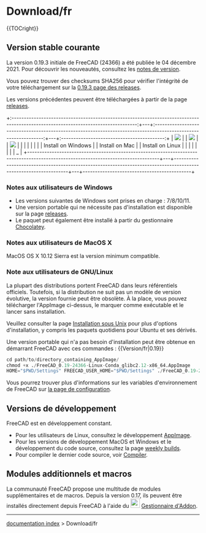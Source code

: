 # Download/fr
{{TOCright}}

## Version stable courante 

La version 0.19.3 initiale de FreeCAD (24366) a été publiée le 04 décembre 2021. Pour découvrir les nouveautés, consultez les [notes de version](Release_notes_0.19/fr.md).

Vous pouvez trouver des checksums SHA256 pour vérifier l\'intégrité de votre téléchargement sur la [0.19.3 page des releases](https://github.com/FreeCAD/FreeCAD/releases/tag/0.19.3).

Les versions précédentes peuvent être téléchargées à partir de la page [releases](https://github.com/FreeCAD/FreeCAD/releases).

+:---------------------------------------------------------------------------------------------------------------------------------:+---+:---------------------------------------------------------------------------------------------------------------:+---+:------------------------------------------:+
| ![](images/Windows.png )                                                                                                    |   | ![](images/Mac.png )                                                                                          |   | ![](images/AppImage-logo.png ) |
|                                                                                                                                   |   |                                                                                                                 |   |                                            |
| Install on Windows                                                                                                                |   | Install on Mac                                                                                                  |   | Install on Linux                           |
|                                                                                                                                   |   |                                                                                                                 |   |                                            |
| _     |
+-----------------------------------------------------------------------------------------------------------------------------------+---+-----------------------------------------------------------------------------------------------------------------+---+--------------------------------------------+

### Notes aux utilisateurs de Windows 

-   Les versions suivantes de Windows sont prises en charge : 7/8/10/11.
-   Une version portable qui ne nécessite pas d\'installation est disponible sur la page [releases](https://github.com/FreeCAD/FreeCAD/releases/).
-   Le paquet peut également être installé à partir du gestionnaire [Chocolatey](https://chocolatey.org/packages/freecad).

### Notes aux utilisateurs de MacOS X 

MacOS OS X 10.12 Sierra est la version minimum compatible.

### Note aux utilisateurs de GNU/Linux 

La plupart des distributions portent FreeCAD dans leurs référentiels officiels. Toutefois, si la distribution ne suit pas un modèle de version évolutive, la version fournie peut être obsolète. À la place, vous pouvez télécharger l'AppImage ci-dessus, le marquer comme exécutable et le lancer sans installation.

Veuillez consulter la page [Installation sous Unix](Installing_on_Linux/fr.md) pour plus d\'options d\'installation, y compris les paquets quotidiens pour Ubuntu et ses dérivés.

Une version portable qui n\'a pas besoin d\'installation peut être obtenue en démarrant FreeCAD avec ces commandes : {{Version/fr|0.19}} 
```python
cd path/to/directory_containing_AppImage/
chmod +x ./FreeCAD_0.19-24366-Linux-Conda_glibc2.12-x86_64.AppImage
HOME="$PWD/Settings" FREECAD_USER_HOME="$PWD/Settings" ./FreeCAD_0.19-24366-Linux-Conda_glibc2.12-x86_64.AppImage
```

Vous pourrez trouver plus d\'informations sur les variables d\'environnement de FreeCAD sur [la page de configuration](Start_up_and_Configuration/fr.md).

## Versions de développement 

FreeCAD est en développement constant.

-   Pour les utilisateurs de Linux, consultez le développement [AppImage](AppImage/fr.md).
-   Pour les versions de développement MacOS et Windows et le développement du code source, consultez la page [weekly builds](https://github.com/FreeCAD/FreeCAD-AppImage/releases/tag/weekly-builds).
-   Pour compiler le dernier code source, voir [Compiler](Compiling/fr.md).

## Modules additionnels et macros 

La communauté FreeCAD propose une multitude de modules supplémentaires et de macros. Depuis la version 0.17, ils peuvent être installés directement depuis FreeCAD à l\'aide du <img alt="" src=images/Std_AddonMgr.svg  style="width:24px;"> [Gestionnaire d\'Addon](Std_AddonMgr/fr.md).

---
[documentation index](../README.md) > Download/fr
